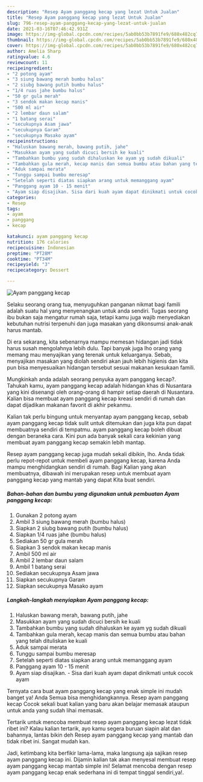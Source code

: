 ```yaml
---
description: "Resep Ayam panggang kecap yang lezat Untuk Jualan"
title: "Resep Ayam panggang kecap yang lezat Untuk Jualan"
slug: 796-resep-ayam-panggang-kecap-yang-lezat-untuk-jualan
date: 2021-03-16T07:46:42.931Z
image: https://img-global.cpcdn.com/recipes/5ab0bb53b7891fe9/680x482cq70/ayam-panggang-kecap-foto-resep-utama.jpg
thumbnail: https://img-global.cpcdn.com/recipes/5ab0bb53b7891fe9/680x482cq70/ayam-panggang-kecap-foto-resep-utama.jpg
cover: https://img-global.cpcdn.com/recipes/5ab0bb53b7891fe9/680x482cq70/ayam-panggang-kecap-foto-resep-utama.jpg
author: Amelia Sharp
ratingvalue: 4.6
reviewcount: 11
recipeingredient:
- "2 potong ayam"
- "3 siung bawang merah bumbu halus"
- "2 siubg bawang putih bumbu halus"
- "1/4 ruas jahe bumbu halus"
- "50 gr gula merah"
- "3 sendok makan kecap manis"
- "500 ml air"
- "2 lembar daun salam"
- "1 batang serai"
- "secukupnya Asam jawa"
- "secukupnya Garam"
- "secukupnya Masako ayam"
recipeinstructions:
- "Haluskan bawang merah, bawang putih, jahe"
- "Masukkan ayam yang sudah dicuci bersih ke kuali"
- "Tambahkan bumbu yang sudah dihaluskan ke ayam yg sudah dikuali"
- "Tambahkan gula merah, kecap manis dan semua bumbu atau bahan yang telah dituliskan ke kuali"
- "Aduk sampai merata"
- "Tunggu sampai bumbu meresap"
- "Setelah seperti diatas siapkan arang untuk memanggang ayam"
- "Panggang ayam 10 - 15 menit"
- "Ayam siap disajikan. Sisa dari kuah ayam dapat dinikmati untuk cocok ayam"
categories:
- Resep
tags:
- ayam
- panggang
- kecap

katakunci: ayam panggang kecap 
nutrition: 176 calories
recipecuisine: Indonesian
preptime: "PT28M"
cooktime: "PT34M"
recipeyield: "3"
recipecategory: Dessert

---
```



![Ayam panggang kecap](https://img-global.cpcdn.com/recipes/5ab0bb53b7891fe9/680x482cq70/ayam-panggang-kecap-foto-resep-utama.jpg)

Selaku seorang orang tua, menyuguhkan panganan nikmat bagi famili adalah suatu hal yang menyenangkan untuk anda sendiri. Tugas seorang ibu bukan saja mengatur rumah saja, tetapi kamu juga wajib menyediakan kebutuhan nutrisi terpenuhi dan juga masakan yang dikonsumsi anak-anak harus mantab.

Di era  sekarang, kita sebenarnya mampu memesan hidangan jadi tidak harus susah mengolahnya lebih dulu. Tapi banyak juga lho orang yang memang mau menyajikan yang terenak untuk keluarganya. Sebab, menyajikan masakan yang diolah sendiri akan jauh lebih higienis dan kita pun bisa menyesuaikan hidangan tersebut sesuai makanan kesukaan famili. 



Mungkinkah anda adalah seorang penyuka ayam panggang kecap?. Tahukah kamu, ayam panggang kecap adalah hidangan khas di Nusantara yang kini disenangi oleh orang-orang di hampir setiap daerah di Nusantara. Kalian bisa membuat ayam panggang kecap kreasi sendiri di rumah dan dapat dijadikan makanan favorit di akhir pekanmu.

Kalian tak perlu bingung untuk menyantap ayam panggang kecap, sebab ayam panggang kecap tidak sulit untuk ditemukan dan juga kita pun dapat membuatnya sendiri di tempatmu. ayam panggang kecap boleh dibuat dengan beraneka cara. Kini pun ada banyak sekali cara kekinian yang membuat ayam panggang kecap semakin lebih mantap.

Resep ayam panggang kecap juga mudah sekali dibikin, lho. Anda tidak perlu repot-repot untuk membeli ayam panggang kecap, karena Anda mampu menghidangkan sendiri di rumah. Bagi Kalian yang akan membuatnya, dibawah ini merupakan resep untuk membuat ayam panggang kecap yang mantab yang dapat Kita buat sendiri.

<!--inarticleads1-->

##### Bahan-bahan dan bumbu yang digunakan untuk pembuatan Ayam panggang kecap:

1. Gunakan 2 potong ayam
1. Ambil 3 siung bawang merah (bumbu halus)
1. Siapkan 2 siubg bawang putih (bumbu halus)
1. Siapkan 1/4 ruas jahe (bumbu halus)
1. Sediakan 50 gr gula merah
1. Siapkan 3 sendok makan kecap manis
1. Ambil 500 ml air
1. Ambil 2 lembar daun salam
1. Ambil 1 batang serai
1. Sediakan secukupnya Asam jawa
1. Siapkan secukupnya Garam
1. Siapkan secukupnya Masako ayam




<!--inarticleads2-->

##### Langkah-langkah menyiapkan Ayam panggang kecap:

1. Haluskan bawang merah, bawang putih, jahe
1. Masukkan ayam yang sudah dicuci bersih ke kuali
1. Tambahkan bumbu yang sudah dihaluskan ke ayam yg sudah dikuali
1. Tambahkan gula merah, kecap manis dan semua bumbu atau bahan yang telah dituliskan ke kuali
1. Aduk sampai merata
1. Tunggu sampai bumbu meresap
1. Setelah seperti diatas siapkan arang untuk memanggang ayam
1. Panggang ayam 10 - 15 menit
1. Ayam siap disajikan. - Sisa dari kuah ayam dapat dinikmati untuk cocok ayam




Ternyata cara buat ayam panggang kecap yang enak simple ini mudah banget ya! Anda Semua bisa menghidangkannya. Resep ayam panggang kecap Cocok sekali buat kalian yang baru akan belajar memasak ataupun untuk anda yang sudah lihai memasak.

Tertarik untuk mencoba membuat resep ayam panggang kecap lezat tidak ribet ini? Kalau kalian tertarik, ayo kamu segera buruan siapin alat dan bahannya, lantas bikin deh Resep ayam panggang kecap yang mantab dan tidak ribet ini. Sangat mudah kan. 

Jadi, ketimbang kita berfikir lama-lama, maka langsung aja sajikan resep ayam panggang kecap ini. Dijamin kalian tak akan menyesal membuat resep ayam panggang kecap mantab simple ini! Selamat mencoba dengan resep ayam panggang kecap enak sederhana ini di tempat tinggal sendiri,ya!.

